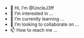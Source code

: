 - 👋 Hi, I’m @UncleJ3ff
- 👀 I’m interested in ...
- 🌱 I’m currently learning ...
- 💞️ I’m looking to collaborate on ...
- 📫 How to reach me ...

<!---
UncleJ3ff/UncleJ3ff is a ✨ special ✨ repository because its `README.md` (this file) appears on your GitHub profile.
You can click the Preview link to take a look at your changes.
--->
